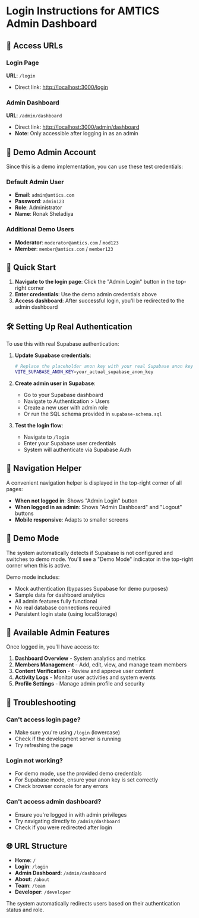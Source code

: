 # Login Instructions for AMTICS Admin Dashboard

## 🔐 Access URLs

### Login Page
**URL**: `/login`
- Direct link: [http://localhost:3000/login](http://localhost:3000/login)

### Admin Dashboard
**URL**: `/admin/dashboard`
- Direct link: [http://localhost:3000/admin/dashboard](http://localhost:3000/admin/dashboard)
- **Note**: Only accessible after logging in as an admin

## 👤 Demo Admin Account

Since this is a demo implementation, you can use these test credentials:

### Default Admin User
- **Email**: `admin@amtics.com`
- **Password**: `admin123`
- **Role**: Administrator
- **Name**: Ronak Sheladiya

### Additional Demo Users
- **Moderator**: `moderator@amtics.com` / `mod123`
- **Member**: `member@amtics.com` / `member123`

## 🚀 Quick Start

1. **Navigate to the login page**: Click the "Admin Login" button in the top-right corner
2. **Enter credentials**: Use the demo admin credentials above
3. **Access dashboard**: After successful login, you'll be redirected to the admin dashboard

## 🛠 Setting Up Real Authentication

To use this with real Supabase authentication:

1. **Update Supabase credentials**:
   ```bash
   # Replace the placeholder anon key with your real Supabase anon key
   VITE_SUPABASE_ANON_KEY=your_actual_supabase_anon_key
   ```

2. **Create admin user in Supabase**:
   - Go to your Supabase dashboard
   - Navigate to Authentication > Users
   - Create a new user with admin role
   - Or run the SQL schema provided in `supabase-schema.sql`

3. **Test the login flow**:
   - Navigate to `/login`
   - Enter your Supabase user credentials
   - System will authenticate via Supabase Auth

## 📱 Navigation Helper

A convenient navigation helper is displayed in the top-right corner of all pages:

- **When not logged in**: Shows "Admin Login" button
- **When logged in as admin**: Shows "Admin Dashboard" and "Logout" buttons
- **Mobile responsive**: Adapts to smaller screens

## 🔄 Demo Mode

The system automatically detects if Supabase is not configured and switches to demo mode. You'll see a "Demo Mode" indicator in the top-right corner when this is active.

Demo mode includes:
- Mock authentication (bypasses Supabase for demo purposes)
- Sample data for dashboard analytics
- All admin features fully functional
- No real database connections required
- Persistent login state (using localStorage)

## 🎯 Available Admin Features

Once logged in, you'll have access to:

1. **Dashboard Overview** - System analytics and metrics
2. **Members Management** - Add, edit, view, and manage team members
3. **Content Verification** - Review and approve user content
4. **Activity Logs** - Monitor user activities and system events
5. **Profile Settings** - Manage admin profile and security

## 🔧 Troubleshooting

### Can't access login page?
- Make sure you're using `/login` (lowercase)
- Check if the development server is running
- Try refreshing the page

### Login not working?
- For demo mode, use the provided demo credentials
- For Supabase mode, ensure your anon key is set correctly
- Check browser console for any errors

### Can't access admin dashboard?
- Ensure you're logged in with admin privileges
- Try navigating directly to `/admin/dashboard`
- Check if you were redirected after login

## 🌐 URL Structure

- **Home**: `/`
- **Login**: `/login`
- **Admin Dashboard**: `/admin/dashboard`
- **About**: `/about`
- **Team**: `/team`
- **Developer**: `/developer`

The system automatically redirects users based on their authentication status and role.
